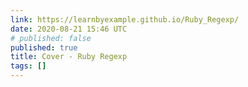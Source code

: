 ```yaml
---
link: https://learnbyexample.github.io/Ruby_Regexp/
date: 2020-08-21 15:46 UTC
# published: false
published: true
title: Cover - Ruby Regexp
tags: []
---
```




